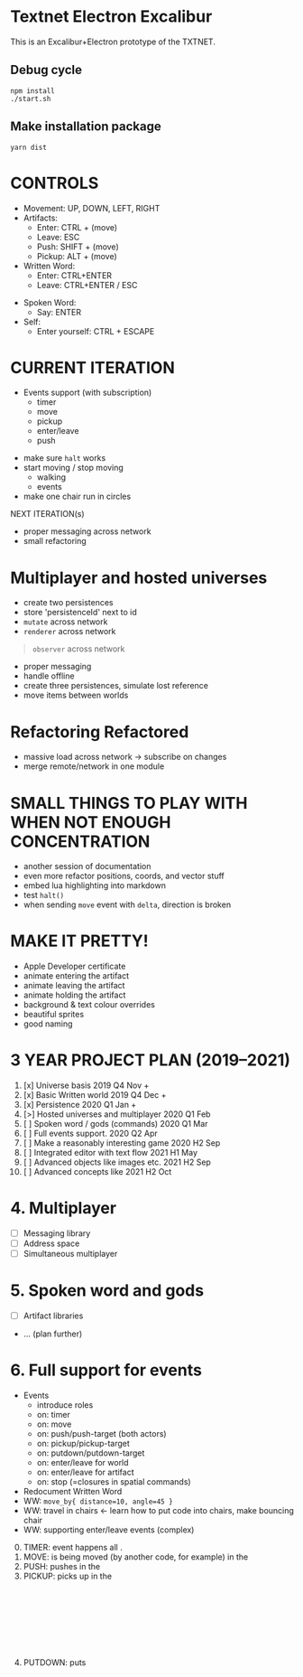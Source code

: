# Textnet Electron Excalibur

This is an Excalibur+Electron prototype of the TXTNET.

## Debug cycle
    npm install
    ./start.sh

## Make installation package
    yarn dist

# CONTROLS
+ Movement: UP, DOWN, LEFT, RIGHT
+ Artifacts:
    + Enter:  CTRL  + (move)
    + Leave:  ESC 
    + Push:   SHIFT + (move)
    + Pickup: ALT   + (move)
+ Written Word:
    + Enter: CTRL+ENTER 
    + Leave: CTRL+ENTER / ESC
- Spoken Word:
    - Say: ENTER
- Self:
    - Enter yourself: CTRL + ESCAPE

# CURRENT ITERATION
+ Events support (with subscription)
    + timer
    + move
    - pickup
    - enter/leave
    - push
- make sure `halt` works
- start moving / stop moving
    - walking
    - events
- make one chair run in circles

NEXT ITERATION(s)
- proper messaging across network
- small refactoring

# Multiplayer and hosted universes
+ create two persistences
+ store 'persistenceId' next to id
+ `mutate` across network
+ `renderer` across network
> `observer` across network
- proper messaging
- handle offline
- create three persistences, simulate lost reference
- move items between worlds

# Refactoring Refactored
- massive load across network -> subscribe on changes
- merge remote/network in one module


# SMALL THINGS TO PLAY WITH WHEN NOT ENOUGH CONCENTRATION
- another session of documentation
- even more refactor positions, coords, and vector stuff
- embed lua highlighting into markdown
- test `halt()`
- when sending `move` event with `delta`, direction is broken

# MAKE IT PRETTY!
- Apple Developer certificate
- animate entering the artifact
- animate leaving the artifact
- animate holding the artifact
- background & text colour overrides
- beautiful sprites
- good naming



# 3 YEAR PROJECT PLAN (2019–2021)

1.  [x] Universe basis                       2019 Q4 Nov +
2.  [x] Basic Written world                  2019 Q4 Dec +
3.  [x] Persistence                          2020 Q1 Jan +
4.  [>] Hosted universes and multiplayer     2020 Q1 Feb
5.  [ ] Spoken word / gods (commands)        2020 Q1 Mar
6.  [ ] Full events support.                 2020 Q2 Apr
7.  [ ] Make a reasonably interesting game   2020 H2 Sep
8.  [ ] Integrated editor with text flow     2021 H1 May
9.  [ ] Advanced objects like images etc.    2021 H2 Sep
10. [ ] Advanced concepts like <health>      2021 H2 Oct


# 4. Multiplayer

- [ ] Messaging library
- [ ] Address space
- [ ] Simultaneous multiplayer

# 5. Spoken word and gods
- [ ] Artifact libraries
- ... (plan further)

# 6. Full support for events
- Events
    + introduce roles
    + on: timer
    - on: move 
    - on: push/push-target (both actors)
    - on: pickup/pickup-target
    - on: putdown/putdown-target
    - on: enter/leave for world
    - on: enter/leave for artifact
    - on: stop (=closures in spatial commands)
- Redocument Written Word   
- WW: `move_by{ distance=10, angle=45 }`
- WW: travel in chairs <- learn how to put code into chairs, make bouncing chair
- WW: supporting enter/leave events (complex)

0. TIMER:   event happens all <objects>.
1. MOVE:    <object> is being moved (by another code, for example) in the <world>
2. PUSH:    <subject> pushes <object> in the <world>
3. PICKUP:  <subject> picks <object> up in the <world>
4. PUTDOWN: <subject> puts <object> down in the <world>
5. ENTER:   <object> is being entered into the <world> (e.g. by player or by another code)
6. LEAVE:   <object> is removed from the <world>

Which events happen when?
Events only happen if an observer is nearby.
Observer acts as <object>, <subject> or <world>
We have to supply `role` with each event.
Then here are options:
    
    on{ event="push", handler=custom_push } -- default role is <object> always
    on{ event="push", role="object", handler=custom_push }
    function custom_push(artifact, role, direction)
        -- body
    end




----
* https://www.npmjs.com/package/bitboot